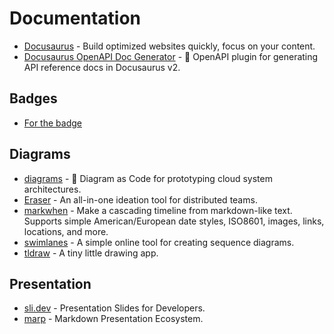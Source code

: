 # Documentation

- [Docusaurus](https://docusaurus.io/) - Build optimized websites quickly, focus on your content.
- [Docusaurus OpenAPI Doc Generator](https://github.com/PaloAltoNetworks/docusaurus-openapi-docs) - 🦝 OpenAPI plugin for generating API reference docs in Docusaurus v2.

## Badges

- [For the badge](https://forthebadge.com/)

## Diagrams

- [diagrams](https://github.com/mingrammer/diagrams) - 🎨 Diagram as Code for prototyping cloud system architectures.
- [Eraser](https://app.tryeraser.com/all) - An all-in-one ideation tool for distributed teams.
- [markwhen](https://github.com/mark-when/markwhen) - Make a cascading timeline from markdown-like text. Supports simple American/European date styles, ISO8601, images, links, locations, and more.
- [swimlanes](https://swimlanes.io) - A simple online tool for creating sequence diagrams.
- [tldraw](https://www.tldraw.com/) - A tiny little drawing app.

## Presentation

- [sli.dev](https://sli.dev) - Presentation Slides for Developers.
- [marp](https://marp.app/) - Markdown Presentation Ecosystem.
